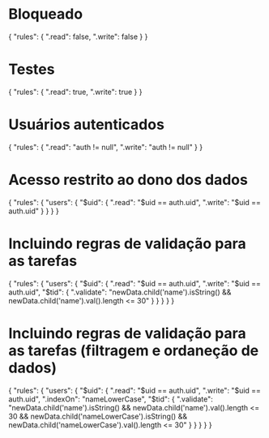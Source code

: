 # Bloqueado
{
  "rules": {
    ".read": false,
    ".write": false
  }
}

# Testes
{
  "rules": {
    ".read": true,
    ".write": true
  }
}

# Usuários autenticados
{
  "rules": {
    ".read": "auth != null",
    ".write": "auth != null"
  }
}

# Acesso restrito ao dono dos dados
{
  "rules": {
    "users": {
      "$uid": {
        ".read": "$uid == auth.uid",
    		".write": "$uid == auth.uid"
      }
    }
  }
}

# Incluindo regras de validação para as tarefas
{
  "rules": {
    "users": {
      "$uid": {
        ".read": "$uid == auth.uid",
    		".write": "$uid == auth.uid",
        "$tid": {
          ".validate": "newData.child('name').isString() && newData.child('name').val().length <= 30"
        }
      }
    }
  }
}

# Incluindo regras de validação para as tarefas (filtragem e ordaneção de dados)
{
  "rules": {
    "users": {
      "$uid": {
        ".read": "$uid == auth.uid",
    		".write": "$uid == auth.uid",
        ".indexOn": "nameLowerCase",
        "$tid": {
          ".validate": "newData.child('name').isString() && newData.child('name').val().length <= 30 && newData.child('nameLowerCase').isString() && newData.child('nameLowerCase').val().length <= 30"
        }
      }
    }
  }
}